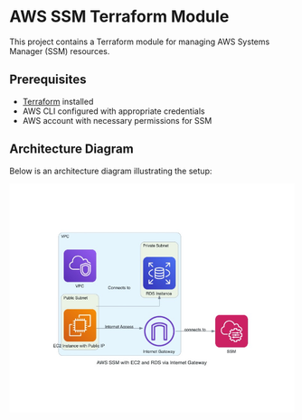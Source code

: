 # AWS SSM Terraform Module

This project contains a Terraform module for managing AWS Systems Manager (SSM) resources.

## Prerequisites

- [Terraform](https://www.terraform.io/downloads.html) installed
- AWS CLI configured with appropriate credentials
- AWS account with necessary permissions for SSM

## Architecture Diagram

Below is an architecture diagram illustrating the setup:

![AWS SSM with EC2 and RDS via Internet Gateway](aws_ssm_with_ec2_and_rds_via_internet_gateway.jpg)
